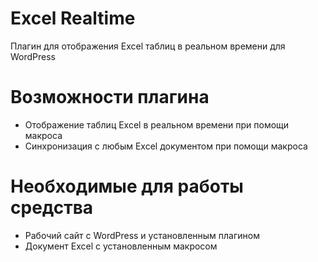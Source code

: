 # Excel Realtime
Плагин для отображения Excel таблиц в реальном времени для WordPress
# Возможности плагина
* Отображение таблиц Excel в реальном времени при помощи макроса
* Синхронизация с любым Excel документом при помощи макроса
# Необходимые для работы средства
* Рабочий сайт с WordPress и установленным плагином
* Документ Excel с установленным макросом
